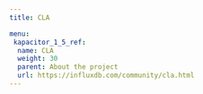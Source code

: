 ```yaml
---
title: CLA

menu:
 kapacitor_1_5_ref:
  name: CLA
  weight: 30
  parent: About the project
  url: https://influxdb.com/community/cla.html
---
```


